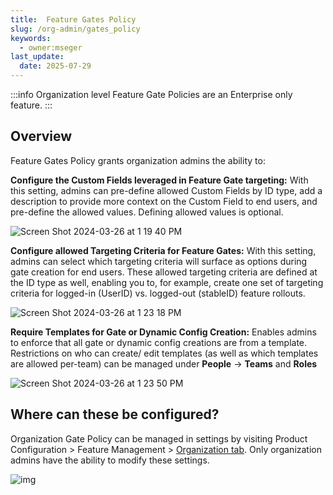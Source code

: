 ```yaml
---
title:  Feature Gates Policy
slug: /org-admin/gates_policy
keywords:
  - owner:mseger
last_update:
  date: 2025-07-29
---
```


:::info
Organization level Feature Gate Policies are an Enterprise only feature.
:::

## Overview

Feature Gates Policy grants organization admins the ability to:

**Configure the Custom Fields leveraged in Feature Gate targeting:** With this setting, admins can pre-define allowed Custom Fields by ID type, add a description to provide more context on the Custom Field to end users, and pre-define the allowed values. Defining allowed values is optional.

![Screen Shot 2024-03-26 at 1 19 40 PM](https://github.com/statsig-io/docs/assets/101903926/394b586d-22aa-45e9-96be-10ba2270c010)


**Configure allowed Targeting Criteria for Feature Gates:** With this setting, admins can select which targeting criteria will surface as options during gate creation for end users. These allowed targeting criteria are defined at the ID type as well, enabling you to, for example, create one set of targeting criteria for logged-in (UserID) vs. logged-out (stableID) feature rollouts.

![Screen Shot 2024-03-26 at 1 23 18 PM](https://github.com/statsig-io/docs/assets/101903926/e94ca308-49e3-422f-ad42-3647dc910773)


**Require Templates for Gate or Dynamic Config Creation:** Enables admins to enforce that all gate or dynamic config creations are from a template. Restrictions on who can create/ edit templates (as well as which templates are allowed per-team) can be managed under **People** -> **Teams** and **Roles**
  
![Screen Shot 2024-03-26 at 1 23 50 PM](https://github.com/statsig-io/docs/assets/101903926/db0a74d4-a92a-4ae8-a82c-8b8cd409b251)

## Where can these be configured?

Organization Gate Policy can be managed in settings by visiting Product Configuration > Feature Management > [Organization tab](https://console.statsig.com/organization/settings). Only organization admins have the ability to modify these settings.

![img](/img/organization_policies/gates_policy_3.png)


